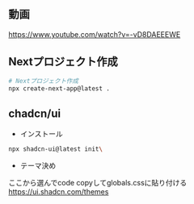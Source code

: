 ## 動画
https://www.youtube.com/watch?v=-vD8DAEEEWE


## Nextプロジェクト作成
```bash
# Nextプロジェクト作成
npx create-next-app@latest .
```


## chadcn/ui

* インストール

```bash
npx shadcn-ui@latest init\
```

* テーマ決め

ここから選んでcode copyしてglobals.cssに貼り付ける
https://ui.shadcn.com/themes


